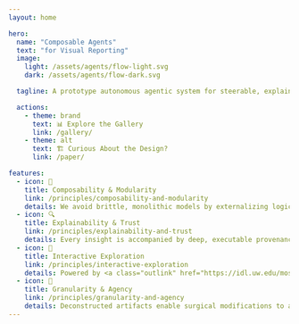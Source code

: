 ```yaml
---
layout: home

hero:
  name: "Composable Agents"
  text: "for Visual Reporting"
  image:
    light: /assets/agents/flow-light.svg
    dark: /assets/agents/flow-dark.svg

  tagline: A prototype autonomous agentic system for steerable, explainable, and collaborative analytics, exploring human–AI partnership in visualization for the generative AI era. Workshop Challenge submission for <a class="outlink" href="https://visxgenai.github.io/" target="_blank">IEEE VISxGenAI 2025</a>.

  actions:
    - theme: brand
      text: 📊 Explore the Gallery
      link: /gallery/
    - theme: alt
      text: 🏗️ Curious About the Design?
      link: /paper/

features:
  - icon: 🧩
    title: Composability & Modularity
    link: /principles/composability-and-modularity
    details: We avoid brittle, monolithic models by externalizing logic to deterministic modules, leveraging the rule-based system <a class="outlink" href="https://github.com/cmudig/draco2" target="_blank">Draco</a> for principled, white-box autonomous visualization design.
  - icon: 🔍
    title: Explainability & Trust
    link: /principles/explainability-and-trust
    details: Every insight is accompanied by deep, executable provenance via <a class="outlink" href="https://marimo.io/" target="_blank">Marimo</a> notebooks, while all agent interactions are captured using <a class="outlink" href="https://langfuse.com/" target="_blank">Langfuse</a>, making the system's reasoning transparent and its data transformations traceable.
  - icon: 🧭
    title: Interactive Exploration
    link: /principles/interactive-exploration
    details: Powered by <a class="outlink" href="https://idl.uw.edu/mosaic/" target="_blank">Mosaic</a>, reports are not just static documents. Readers can go beyond the AI's narrative, asking their own questions via cross-filtering and direct data interaction.
  - icon: 🎯
    title: Granularity & Agency
    link: /principles/granularity-and-agency
    details: Deconstructed artifacts enable surgical modifications to any part of the report without full regenerations. Built with <a class="outlink" href="https://observablehq.com/notebook-kit/" target="_blank">Observable Notebook 2.0</a> for source code transparency and AI-assisted editing.
---
```


<style>
:root {
  --vp-home-hero-name-color: transparent;
  --vp-home-hero-name-background: -webkit-linear-gradient(120deg, #2870EA 30%, #2052FB);

  --vp-home-hero-image-filter: blur(10px);
}
.dark {
    --vp-home-hero-image-filter: blur(15px);
}

.VPImage {
  max-width: 100% !important;
  height: auto;
}
</style>
